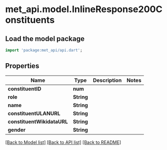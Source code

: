 # met_api.model.InlineResponse200Constituents

## Load the model package
```dart
import 'package:met_api/api.dart';
```

## Properties
Name | Type | Description | Notes
------------ | ------------- | ------------- | -------------
**constituentID** | **num** |  | 
**role** | **String** |  | 
**name** | **String** |  | 
**constituentULANURL** | **String** |  | 
**constituentWikidataURL** | **String** |  | 
**gender** | **String** |  | 

[[Back to Model list]](../README.md#documentation-for-models) [[Back to API list]](../README.md#documentation-for-api-endpoints) [[Back to README]](../README.md)


